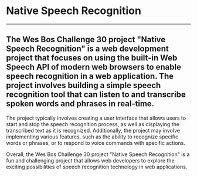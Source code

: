 # Native Speech Recognition

---

## The Wes Bos Challenge 30 project "Native Speech Recognition" is a web development project that focuses on using the built-in Web Speech API of modern web browsers to enable speech recognition in a web application. The project involves building a simple speech recognition tool that can listen to and transcribe spoken words and phrases in real-time.

The project typically involves creating a user interface that allows users to start and stop the speech recognition process, as well as displaying the transcribed text as it is recognized. Additionally, the project may involve implementing various features, such as the ability to recognize specific words or phrases, or to respond to voice commands with specific actions.

Overall, the Wes Bos Challenge 30 project "Native Speech Recognition" is a fun and challenging project that allows web developers to explore the exciting possibilities of speech recognition technology in web applications.


